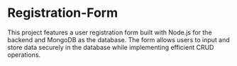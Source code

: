 # Registration-Form
This project features a user registration form built with Node.js for the backend and MongoDB as the database. The form allows users to input and store data securely in the database while implementing efficient CRUD operations.

